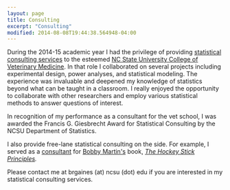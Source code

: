 ```yaml
---
layout: page
title: Consulting
excerpt: "Consulting"
modified: 2014-08-08T19:44:38.564948-04:00
---
```


During the 2014-15 academic year I had the privilege of providing [statistical consulting services](https://cvm.ncsu.edu/c/l/ccmtr/ss.html) to the esteemed [NC State University College of Veterinary Medicine](https://cvm.ncsu.edu/).  In that role I collaborated on several projects including experimental design, power analyses, and statistical modeling.  The experience was invaluable and deepened my knowledge of statistics beyond what can be taught in a classroom.  I really enjoyed the opportunity to collaborate with other researchers and employ various statistical methods to answer questions of interest.

In recognition of my performance as a consultant for the vet school, I was awarded the Francis G. Giesbrecht Award for Statistical Consulting by the NCSU Department of Statistics.

I also provide free-lane statistical consulting on the side.  For example, I served as a [consultant](http://hockeystickprinciples.com/about/) for [Bobby Martin's](http://hockeystickprinciples.com/) book, *[The Hockey Stick Principles](https://www.amazon.com/Hockey-Stick-Principles-Entrepreneurial-Success/dp/1250066379).*

Please contact me at brgaines (at) ncsu (dot) edu if you are interested in my statistical consulting services.



